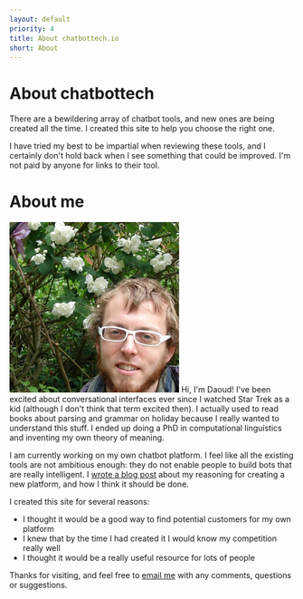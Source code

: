 ```yaml
---
layout: default
priority: 4
title: About chatbottech.io
short: About
---
```


About chatbottech
=================

There are a bewildering array of chatbot tools, and new ones are being
created all the time. I created this site to help you choose the right
one.

I have tried my best to be impartial when reviewing these tools, and I
certainly don't hold back when I see something that could be
improved. I'm not paid by anyone for links to their tool.

About me
========

<img width="300" src="/img/daoud.jpg" class="float-left mt-2 mr-5 mb-2">
Hi, I'm Daoud! I've been excited about conversational interfaces ever
since I watched Star Trek as a kid (although I don't think that term
excited then). I actually used to read books about parsing and grammar
on holiday because I really wanted to understand this stuff. I ended
up doing a PhD in computational linguistics and inventing my own
theory of meaning.

I am currently working on my own chatbot platform. I feel like all the
existing tools are not ambitious enough: they do not enable people to
build bots that are really intelligent. I
[wrote a blog post](http://daoudclarke.github.io/chatbots/2018/02/06/manifesto-for-a-new-chatbot-platform)
about my reasoning for creating a new platform, and how I think it
should be done.

I created this site for several reasons:

 - I thought it would be a good way to find potential customers for my
   own platform
 - I knew that by the time I had created it I would know my
   competition really well
 - I thought it would be a really useful resource for lots of people

Thanks for visiting, and feel free to
[email me](mailto:daoud@hyperparameter.com) with any comments,
questions or suggestions.
